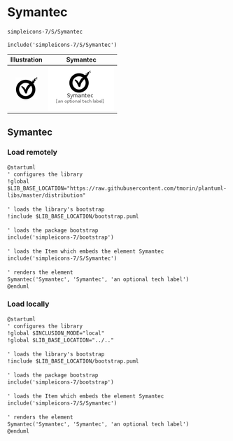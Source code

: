# Symantec


```text
simpleicons-7/S/Symantec
```

```text
include('simpleicons-7/S/Symantec')
```



| Illustration | Symantec |
| :---: | :---: |
| ![illustration for Illustration](../../simpleicons-7/S/Symantec.png) | ![illustration for Symantec](../../simpleicons-7/S/Symantec.Local.png) |




## Symantec

### Load remotely
```plantuml
@startuml
' configures the library
!global $LIB_BASE_LOCATION="https://raw.githubusercontent.com/tmorin/plantuml-libs/master/distribution"

' loads the library's bootstrap
!include $LIB_BASE_LOCATION/bootstrap.puml

' loads the package bootstrap
include('simpleicons-7/bootstrap')

' loads the Item which embeds the element Symantec
include('simpleicons-7/S/Symantec')

' renders the element
Symantec('Symantec', 'Symantec', 'an optional tech label')
@enduml
```

### Load locally
```plantuml
@startuml
' configures the library
!global $INCLUSION_MODE="local"
!global $LIB_BASE_LOCATION="../.."

' loads the library's bootstrap
!include $LIB_BASE_LOCATION/bootstrap.puml

' loads the package bootstrap
include('simpleicons-7/bootstrap')

' loads the Item which embeds the element Symantec
include('simpleicons-7/S/Symantec')

' renders the element
Symantec('Symantec', 'Symantec', 'an optional tech label')
@enduml
```

